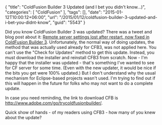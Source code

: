 {
	"title": "ColdFusion Builder 3 Updated (and I bet you didn't know...)",
	"categories": [
		"ColdFusion"
	],
	"tags": [],
	"date": "2015-01-12T10:00:12+06:00",
	"url": "/2015/01/12/coldfusion-builder-3-updated-and-i-bet-you-didnt-know",
	"guid": "5543"
}

Did you know ColdFusion Builder 3 was updated? There was a tweet and blog post about it: <a href="https://coldfusionsolution.wordpress.com/2015/01/08/remote-server-settings-lost-after-restart-now-fixed-in-coldfusion-builder-3/">Remote server settings lost after restart, now fixed in ColdFusion Builder 3</a>. Unfortunately, the normal way of doing updates, the method that was actually used already for CFB3, was not applied here. You can't use the "Check for Updates" method to get this update. Instead, you must download the installer and reinstall CFB3 from scratch. Now - I'm happy that the installer was updated - that's something I've wanted to see for CF server for some time. (Even with the new updater, it would be nice if the bits you get were 100% updated.) But I don't understand why the usual mechanism for Eclipse-based projects wasn't used. I'm trying to find out if this will happen in the future for folks who may not want to do a complete update.

In case you need reminding, the link to download CFB is <a href="http://www.adobe.com/go/trycoldfusionbuilder/">http://www.adobe.com/go/trycoldfusionbuilder/</a>.

Quick show of hands - of my readers using CFB3 - how many of you knew about the update?